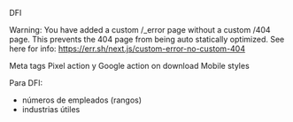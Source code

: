 DFI

Warning: You have added a custom /\_error page without a custom /404 page. This prevents the 404 page from being auto statically optimized.
See here for info: https://err.sh/next.js/custom-error-no-custom-404

Meta tags
Pixel action y Google action on download
Mobile styles

Para DFI:

- números de empleados (rangos)
- industrias útiles
